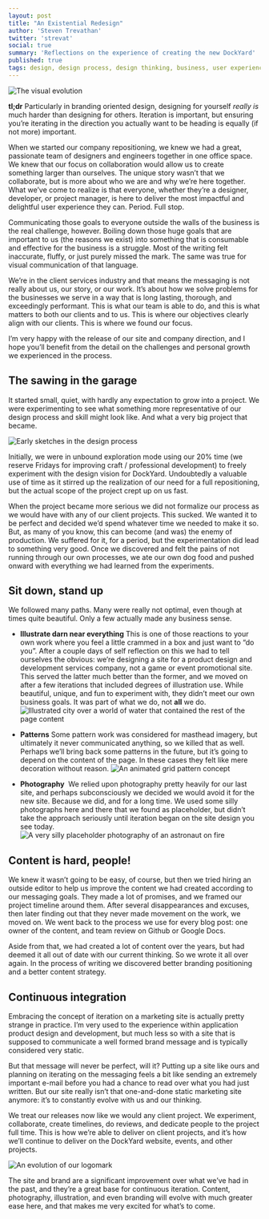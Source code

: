 ```yaml
---
layout: post
title: "An Existential Redesign"
author: 'Steven Trevathan'
twitter: 'strevat'
social: true
summary: 'Reflections on the experience of creating the new DockYard'
published: true
tags: design, design process, design thinking, business, user experience
---
```

![The visual evolution](https://i.imgur.com/m6qxC6g.jpg)

**tl;dr** Particularly in branding oriented design, designing for yourself *really is* much harder than designing for others. Iteration is important, but ensuring you’re iterating in the direction you actually want to be heading is equally (if not more) important.

When we started our company repositioning, we knew we had a great, passionate team of designers and engineers together in one office space. We knew that our focus on collaboration would allow us to create something larger than ourselves. The unique story wasn’t that we collaborate, but is more about who we are and why we’re here together. What we’ve come to realize is that everyone, whether they’re a designer, developer, or project manager, is here to deliver the most impactful and delightful user experience they can. Period. Full stop.

Communicating those goals to everyone outside the walls of the business is the real challenge, however. Boiling down those huge goals that are important to us (the reasons we exist) into something that is consumable and effective for the business is a struggle. Most of the writing felt inaccurate, fluffy, or just purely missed the mark. The same was true for visual communication of that language.

We’re in the client services industry and that means the messaging is not really about us, our story, or our work. It’s about how we solve problems for the businesses we serve in a way that is long lasting, thorough, and exceedingly performant. This is what our team is able to do, and this is what matters to both our clients and to us. This is where our objectives clearly align with our clients. This is where we found our focus.

I’m very happy with the release of our site and company direction, and I hope you’ll benefit from the detail on the challenges and personal growth we experienced in the process.

## The sawing in the garage
It started small, quiet, with hardly any expectation to grow into a project. We were experimenting to see what something more representative of our design process and skill might look like. And what a very big project that became.

![Early sketches in the design process](https://i.imgur.com/BoA1Q9Z.jpg)

Initially, we were in unbound exploration mode using our 20% time (we reserve Fridays for improving craft / professional development) to freely experiment with the design vision for DockYard. Undoubtedly a valuable use of time as it stirred up the realization of our need for a full repositioning, but the actual scope of the project crept up on us fast.

When the project became more serious we did not formalize our process as we would have with any of our client projects. This sucked. We wanted it to be perfect and decided we’d spend whatever time we needed to make it so. But, as many of you know, this can become (and was) the enemy of production. We suffered for it, for a period, but the experimentation did lead to something very good. Once we discovered and felt the pains of not running through our own processes, we ate our own dog food and pushed onward with everything we had learned from the experiments.

## Sit down, stand up
We followed many paths. Many were really not optimal, even though at times quite beautiful. Only a few actually made any business sense.

- **Illustrate darn near everything**
This is one of those reactions to your own work where you feel a little crammed in a box and just want to “do you”. After a couple days of self reflection on this we had to tell ourselves the obvious: we’re designing a site for a product design and development services company, not a game or event promotional site. This served the latter much better than the former, and we moved on after a few iterations that included degrees of illustration use. While beautiful, unique, and fun to experiment with, they didn’t meet our own business goals. It was part of what we do, not **all** we do.
![Illustrated city over a world of water that contained the rest of the page content](https://i.imgur.com/J9tpLl9.jpg)

- **Patterns**
Some pattern work was considered for masthead imagery, but ultimately it never communicated anything, so we killed that as well. Perhaps we’ll bring back some patterns in the future, but it’s going to depend on the content of the page. In these cases they felt like mere decoration without reason.
![An animated grid pattern concept](https://i.imgur.com/SaCLphO.jpg)

- **Photography**
 We relied upon photography pretty heavily for our last site, and perhaps subconsciously we decided we would avoid it for the new site. Because we did, and for a long time. We used some silly photographs here and there that we found as placeholder, but didn’t take the approach seriously until iteration began on the site design you see today.
![A very silly placeholder photography of an astronaut on fire](https://i.imgur.com/y0eZm7r.jpg)

## Content is hard, people!
We knew it wasn’t going to be easy, of course, but then we tried hiring an outside editor to help us improve the content we had created according to our messaging goals. They made a lot of promises, and we framed our project timeline around them. After several disappearances and  excuses, then later finding out that they never made movement on the work, we moved on. We went back to the process we use for every blog post: one owner of the content, and team review on Github or Google Docs.

Aside from that, we had created a lot of content over the years, but had deemed it all out of date with our current thinking. So we wrote it all over again. In the process of writing we discovered better branding positioning and a better content strategy.

## Continuous integration
Embracing the concept of iteration on a marketing site is actually pretty strange in practice. I’m very used to the experience within application product design and development, but much less so with a site that is supposed to communicate a well formed brand message and is typically considered very static.

But that message will never be perfect, will it? Putting up a site like ours and planning on iterating on the messaging feels a bit like sending an extremely important e-mail before you had a chance to read over what you had just written. But our site really isn’t that one-and-done static marketing site anymore: it’s to constantly evolve with us and our thinking.

We treat our releases now like we would any client project. We experiment, collaborate, create timelines, do reviews, and dedicate people to the project full time. This is how we’re able to deliver on client projects, and it’s how we’ll continue to deliver on the DockYard website, events, and other projects.

![An evolution of our logomark](https://i.imgur.com/PtDC6HB.gif)

The site and brand are a significant improvement over what we’ve had in the past, and they’re a great base for continuous iteration. Content, photography, illustration, and even branding will evolve with much greater ease here, and that makes me very excited for what’s to come.